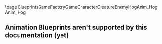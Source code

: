 \page BlueprintsGameFactoryGameCharacterCreatureEnemyHogAnim_Hog Anim_Hog
## Animation Blueprints aren't supported by this documentation (yet)
